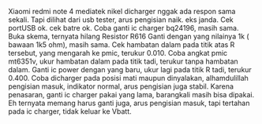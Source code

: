 Xiaomi redmi note 4 mediatek nikel 
dicharger nggak ada respon sama sekali. Tapi dilihat dari usb tester, arus pengisian naik. 
eks janda. 
Cek portUSB ok. 
cek batre ok. 
Coba ganti ic charger bq24196, masih sama. 
Buka skema, ternyata hilang Resistor R616
Ganti dengan yang nilainya 1k ( bawaan 1k5 ohm), masih sama. 
Cek hambatan dalam pada titik atas R tersebut, yang mengarah ke pmic, terukur 0.010.
Coba angkat pmic mt6351v, ukur hambatan dalam pada titik tadi, terukur tanpa hambatan dalam. 
Ganti ic power dengan yang baru, ukur lagi pada titik R tadi, terukur 0.400. 
Coba dicharger pada posisi mati maupun dinyalakan, alhamdulillah pengisian masuk, indikator normal, arus pengisian juga stabil. 
Karena penasaran, ganti ic charger pakai yang lama, barangkali masih bisa dipakai. Eh ternyata memang harus ganti juga, arus pengisian masuk, tapi tertahan pada ic charger, tidak keluar ke Vbatt.